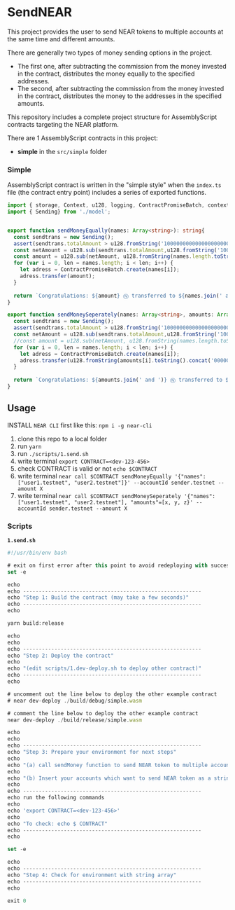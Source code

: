 # SendNEAR

This project provides the user to send NEAR tokens to multiple accounts at the same time and different amounts.

There are generally two types of money sending options in the project. 
- The first one, after subtracting the commission from the money invested in the contract, distributes the money equally to the specified addresses. 
- The second, after subtracting the commission from the money invested in the contract, distributes the money to the addresses in the specified amounts.

This repository includes a complete project structure for AssemblyScript contracts targeting the NEAR platform.

There are 1 AssemblyScript contracts in this project:

- **simple** in the `src/simple` folder

### Simple

AssemblyScript contract is written in the "simple style" when the `index.ts` file (the contract entry point) includes a series of exported functions.


```ts
import { storage, Context, u128, logging, ContractPromiseBatch, context} from "near-sdk-as"
import { Sending} from './model';


export function sendMoneyEqually(names: Array<string>): string{
  const sendtrans = new Sending();
  assert(sendtrans.totalAmount > u128.fromString('1000000000000000000000000'), 'Please deposit at least 1 NEAR to create a game');
  const netAmount = u128.sub(sendtrans.totalAmount,u128.fromString('1000000000000000000000000'));
  const amount = u128.sub(netAmount, u128.fromString(names.length.toString().concat('000000000000000000000000')));
  for (var i = 0, len = names.length; i < len; i++) {
    let adress = ContractPromiseBatch.create(names[i]);
    adress.transfer(amount);
  }
  
  return `Congratulations: ${amount} Ⓝ transferred to ${names.join(' and ')}`;
}

export function sendMoneySeperately(names: Array<string>, amounts: Array<i32>): string{
  const sendtrans = new Sending();
  assert(sendtrans.totalAmount > u128.fromString('1000000000000000000000000'), 'Please deposit at least 1 NEAR to create a game');
  const netAmount = u128.sub(sendtrans.totalAmount,u128.fromString('1000000000000000000000000'));
  //const amount = u128.sub(netAmount, u128.fromString(names.length.toString().concat('000000000000000000000000')));
  for (var i = 0, len = names.length; i < len; i++) {
    let adress = ContractPromiseBatch.create(names[i]);
    adress.transfer(u128.fromString(amounts[i].toString().concat('000000000000000000000000')));
  }
  
  return `Congratulations: ${amounts.join(' and ')} Ⓝ transferred to ${names.join(' and ')}`;
}
```


## Usage

INSTALL `NEAR CLI` first like this: `npm i -g near-cli`

1. clone this repo to a local folder
2. run `yarn`
3. run `./scripts/1.send.sh`
4. write terminal `export CONTRACT=<dev-123-456>` 
5. check CONTRACT is valid or not `echo $CONTRACT` 
6. write terminal `near call $CONTRACT sendMoneyEqually '{"names": ["user1.testnet", "user2.testnet"]}' --accountId sender.testnet --amount X` 
7. write terminal `near call $CONTRACT sendMoneySeperately '{"names": ["user1.testnet", "user2.testnet"], "amounts"=[x, y, z}' --accountId sender.testnet --amount X`


### Scripts

**`1.send.sh`**
```ts
#!/usr/bin/env bash

# exit on first error after this point to avoid redeploying with successful build
set -e

echo
echo ---------------------------------------------------------
echo "Step 1: Build the contract (may take a few seconds)"
echo ---------------------------------------------------------
echo

yarn build:release

echo
echo
echo ---------------------------------------------------------
echo "Step 2: Deploy the contract"
echo
echo "(edit scripts/1.dev-deploy.sh to deploy other contract)"
echo ---------------------------------------------------------
echo

# uncomment out the line below to deploy the other example contract
# near dev-deploy ./build/debug/simple.wasm

# comment the line below to deploy the other example contract
near dev-deploy ./build/release/simple.wasm

echo
echo
echo ---------------------------------------------------------
echo "Step 3: Prepare your environment for next steps"
echo
echo "(a) call sendMoney function to send NEAR token to multiple account at the same time"
echo
echo "(b) Insert your accounts which want to send NEAR token as a string array"
echo
echo ---------------------------------------------------------
echo run the following commands
echo
echo 'export CONTRACT=<dev-123-456>'
echo
echo "To check: echo $ CONTRACT"
echo ---------------------------------------------------------
echo

set -e

echo
echo ---------------------------------------------------------
echo "Step 4: Check for environment with string array"
echo ---------------------------------------------------------
echo

exit 0

```
